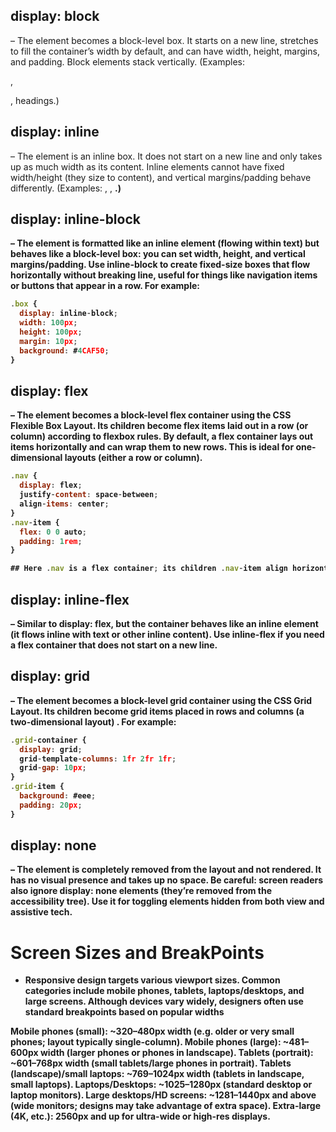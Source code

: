 ## display: block

– The element becomes a block-level box. It starts on a new line, stretches to fill the container’s width by default, and can have width, height, margins, and padding. Block elements stack vertically. (Examples: <div>, <p>, headings.)

## display: inline

– The element is an inline box. It does not start on a new line and only takes up as much width as its content. Inline elements cannot have fixed width/height (they size to content), and vertical margins/padding behave differently. (Examples: <span>, <a>, <strong>.)

## display: inline-block

– The element is formatted like an inline element (flowing within text) but behaves like a block-level box: you can set width, height, and vertical margins/padding. Use inline-block to create fixed-size boxes that flow horizontally without breaking line, useful for things like navigation items or buttons that appear in a row. For example:

```js
.box {
  display: inline-block;
  width: 100px;
  height: 100px;
  margin: 10px;
  background: #4CAF50;
}

```

## display: flex

– The element becomes a block-level flex container using the CSS Flexible Box Layout. Its children become flex items laid out in a row (or column) according to flexbox rules. By default, a flex container lays out items horizontally and can wrap them to new rows. This is ideal for one-dimensional layouts (either a row or column).

```js
.nav {
  display: flex;
  justify-content: space-between;
  align-items: center;
}
.nav-item {
  flex: 0 0 auto;
  padding: 1rem;
}

## Here .nav is a flex container; its children .nav-item align horizontally and distribute space.

```

## display: inline-flex

– Similar to display: flex, but the container behaves like an inline element (it flows inline with text or other inline content). Use inline-flex if you need a flex container that does not start on a new line.

## display: grid

– The element becomes a block-level grid container using the CSS Grid Layout. Its children become grid items placed in rows and columns (a two-dimensional layout)
. For example:

```js
.grid-container {
  display: grid;
  grid-template-columns: 1fr 2fr 1fr;
  grid-gap: 10px;
}
.grid-item {
  background: #eee;
  padding: 20px;
}

```

## display: none

– The element is completely removed from the layout and not rendered. It has no visual presence and takes up no space. Be careful: screen readers also ignore display: none elements (they’re removed from the accessibility tree). Use it for toggling elements hidden from both view and assistive tech.

# Screen Sizes and BreakPoints

- Responsive design targets various viewport sizes. Common categories include mobile phones, tablets, laptops/desktops, and large screens. Although devices vary widely, designers often use standard breakpoints based on popular widths

Mobile phones (small): ~320–480px width (e.g. older or very small phones; layout typically single-column).
Mobile phones (large): ~481–600px width (larger phones or phones in landscape).
Tablets (portrait): ~601–768px width (small tablets/large phones in portrait).
Tablets (landscape)/small laptops: ~769–1024px width (tablets in landscape, small laptops).
Laptops/Desktops: ~1025–1280px (standard desktop or laptop monitors).
Large desktops/HD screens: ~1281–1440px and above (wide monitors; designs may take advantage of extra space).
Extra-large (4K, etc.): 2560px and up for ultra-wide or high-res displays.

